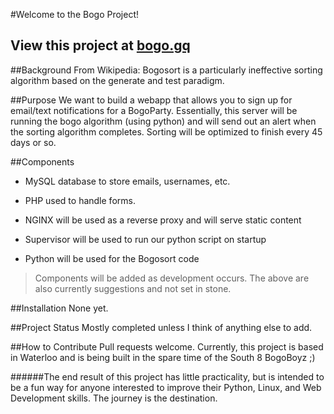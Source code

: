 #Welcome to the Bogo Project!

## View this project at [bogo.gq](http://wwww.bogo.gq)

##Background
From Wikipedia: Bogosort is a particularly ineffective sorting algorithm based on the generate and test paradigm.

##Purpose
We want to build a webapp that allows you to sign up for email/text notifications for a BogoParty. Essentially, this server will be running the bogo algorithm (using python) and will send out an alert when the sorting algorithm completes. Sorting will be optimized to finish every 45 days or so.

##Components
- MySQL database to store emails, usernames, etc.

- PHP used to handle forms.

- NGINX will be used as a reverse proxy and will serve static content

- Supervisor will be used to run our python script on startup

- Python will be used for the Bogosort code

> Components will be added as development occurs. The above are also currently suggestions and not set in stone. 

##Installation
None yet.

##Project Status
Mostly completed unless I think of anything else to add.

##How to Contribute
Pull requests welcome. Currently, this project is based in Waterloo and is being built in the spare time of the South 8 BogoBoyz ;)

######The end result of this project has little practicality, but is intended to be a fun way for anyone interested to improve their Python, Linux, and Web Development skills. The journey is the destination.

